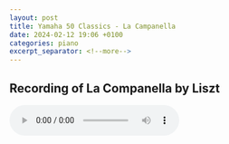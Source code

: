 ```yaml
---
layout: post
title: Yamaha 50 Classics - La Campanella
date: 2024-02-12 19:06 +0100
categories: piano
excerpt_separator: <!--more-->
---
```


<section>
<h1>Recording of La Companella by Liszt</h1>
<!--more-->

<audio controls>
  <source src="https://arsiteblobuks.blob.core.windows.net/audio/yam-50/10-La-Companella-Liszt.mp3" type="audio/mp3">
  Your browser does not support the audio element.
</audio>

</section>
